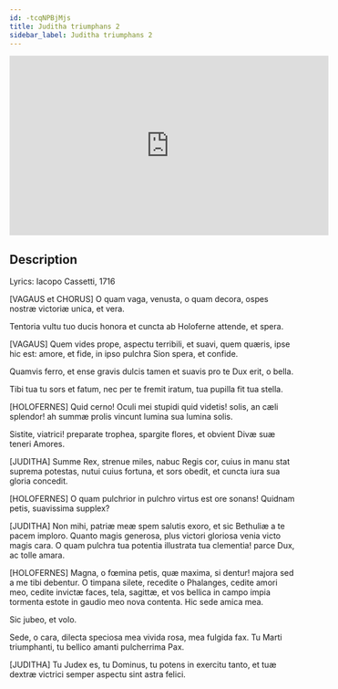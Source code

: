 ```yaml
---
id: -tcqNPBjMjs
title: Juditha triumphans 2
sidebar_label: Juditha triumphans 2
---
```


<iframe
  width="560"
  height="315"
  src="https://www.youtube.com/embed/-tcqNPBjMjs"
  title="YouTube video player"
  frameborder="0"
  allow="accelerometer; autoplay; clipboard-write; encrypted-media; gyroscope; picture-in-picture; web-share"
  referrerpolicy="strict-origin-when-cross-origin"
  allowfullscreen
></iframe>

## Description

Lyrics: Iacopo Cassetti, 1716

[VAGAUS et CHORUS]
O quam vaga, venusta, o quam decora,
ospes nostræ victoriæ unica, et vera.

Tentoria vultu tuo ducis honora
et cuncta ab Holoferne attende, et spera.

[VAGAUS]
Quem vides prope, aspectu
terribili, et suavi,
quem quæris, ipse hic est: amore, et fide,
in ipso pulchra Sion spera, et confide.

Quamvis ferro, et ense gravis
dulcis tamen et suavis
pro te Dux erit, o bella.

Tibi tua tu sors et fatum,
nec per te fremit iratum,
tua pupilla fit tua stella.

[HOLOFERNES]
Quid cerno! Oculi mei
stupidi quid videtis!
solis, an cæli splendor!
ah summæ prolis
vincunt lumina sua lumina solis.

Sistite, viatrici!
preparate trophea, spargite flores,
et obvient Divæ suæ teneri Amores.

[JUDITHA]
Summe Rex, strenue miles,
nabuc Regis cor, cuius in manu
stat suprema potestas, nutui cuius
fortuna, et sors obedit,
et cuncta iura sua gloria concedit.

[HOLOFERNES]
O quam pulchrior in pulchro
virtus est ore sonans! Quidnam petis,
suavissima supplex?

[JUDITHA]
Non mihi, patriæ meæ
spem salutis exoro,
et sic Bethuliæ a te pacem imploro.
Quanto magis generosa,
plus victori gloriosa
venia victo magis cara.
O quam pulchra tua potentia
illustrata tua clementia!
parce Dux, ac tolle amara.

[HOLOFERNES]
Magna, o fœmina petis,
quæ maxima, si dentur!
majora sed a me tibi debentur.
O timpana silete,
recedite o Phalanges,
cedite amori meo, cedite invictæ
faces, tela, sagittæ,
et vos bellica in campo impia tormenta
estote in gaudio meo nova contenta.
Hic sede amica mea.

Sic jubeo, et volo.

Sede, o cara,
dilecta speciosa
mea vivida rosa,
mea fulgida fax.
Tu Marti triumphanti,
tu bellico amanti
pulcherrima Pax.

[JUDITHA]
Tu Judex es, tu Dominus, tu potens
in exercitu tanto, et tuæ dextræ victrici
semper aspectu sint astra felici.
